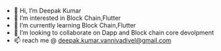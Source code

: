 - 👋 Hi, I’m Deepak Kumar
- 👀 I’m interested in Block Chain,Flutter
- 🌱 I’m currently learning Block Chain,Flutter
- 💞️ I’m looking to collaborate on Dapp and Block chain core devolpment
- 📫 reach me @ deepak.kumar.vannivadivel@gmail.com


